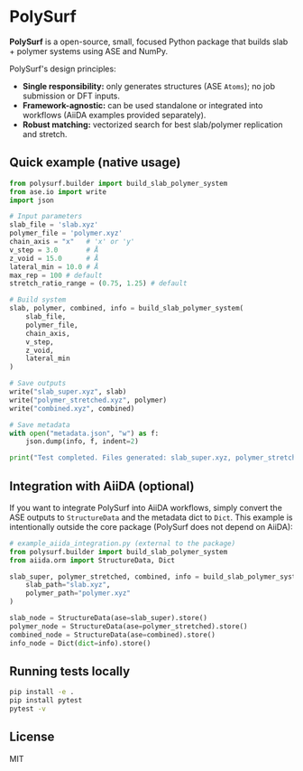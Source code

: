 # PolySurf

**PolySurf** is a open-source, small, focused Python package that builds slab + polymer systems using ASE and NumPy.

PolySurf's design principles:
- **Single responsibility:** only generates structures (ASE `Atoms`); no job submission or DFT inputs.
- **Framework-agnostic:** can be used standalone or integrated into workflows (AiiDA examples provided separately).
- **Robust matching:** vectorized search for best slab/polymer replication and stretch.

## Quick example (native usage)

```python
from polysurf.builder import build_slab_polymer_system
from ase.io import write
import json

# Input parameters
slab_file = 'slab.xyz'
polymer_file = 'polymer.xyz'
chain_axis = "x"   # 'x' or 'y'
v_step = 3.0       # Å
z_void = 15.0      # Å
lateral_min = 10.0 # Å
max_rep = 100 # default
stretch_ratio_range = (0.75, 1.25) # default

# Build system
slab, polymer, combined, info = build_slab_polymer_system(
    slab_file,
    polymer_file,
    chain_axis,
    v_step,
    z_void,
    lateral_min
)

# Save outputs
write("slab_super.xyz", slab)
write("polymer_stretched.xyz", polymer)
write("combined.xyz", combined)

# Save metadata
with open("metadata.json", "w") as f:
    json.dump(info, f, indent=2)

print("Test completed. Files generated: slab_super.xyz, polymer_stretched.xyz, combined.xyz, metadata.json")
```

## Integration with AiiDA (optional)

If you want to integrate PolySurf into AiiDA workflows, simply convert the ASE outputs to `StructureData` and the metadata dict to `Dict`. This example is intentionally outside the core package (PolySurf does not depend on AiiDA):

```python
# example_aiida_integration.py (external to the package)
from polysurf.builder import build_slab_polymer_system
from aiida.orm import StructureData, Dict

slab_super, polymer_stretched, combined, info = build_slab_polymer_system(
    slab_path="slab.xyz",
    polymer_path="polymer.xyz"
)

slab_node = StructureData(ase=slab_super).store()
polymer_node = StructureData(ase=polymer_stretched).store()
combined_node = StructureData(ase=combined).store()
info_node = Dict(dict=info).store()
```

## Running tests locally

```bash
pip install -e .
pip install pytest
pytest -v
```

## License

MIT
